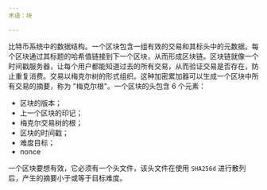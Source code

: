 ```yaml
---
术语：块

---
```

比特币系统中的数据结构。一个区块包含一组有效的交易和其标头中的元数据。每个区块通过其标题的哈希值链接到下一个区块，从而形成区块链。区块链就像一个时间戳服务器，让每个用户都能知道过去的所有交易，从而验证交易是否存在，防止重复消费。交易以梅克尔树的形式组织。这种加密累加器可以生成一个区块中所有交易的摘要，称为 "梅克尔根"。一个区块的头包含 6 个元素：


- 区块的版本；
- 上一个区块的印记；
- 梅克尔交易树的根；
- 区块的时间戳；
- 难度目标；
- nonce

一个区块要想有效，它必须有一个头文件，该头文件在使用 `SHA256d` 进行散列后，产生的摘要小于或等于目标难度。
